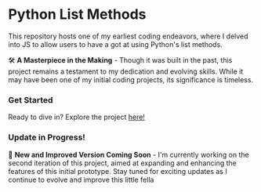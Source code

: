# Python List Methods

This repository hosts one of my earliest coding endeavors, where I delved into JS to allow users to have a got at using Python's list methods.

🛠️ **A Masterpiece in the Making** - Though it was built in the past, this project remains a testament to my dedication and evolving skills. While it may have been one of my initial coding projects, its significance is timeless.

### Get Started
Ready to dive in? Explore the project [here!](https://asm-dev.github.io/list-methods/)

### Update in Progress!
🚀 **New and Improved Version Coming Soon** - I'm currently working on the second iteration of this project, aimed at expanding and enhancing the features of this initial prototype. Stay tuned for exciting updates as I continue to evolve and improve this little fella
